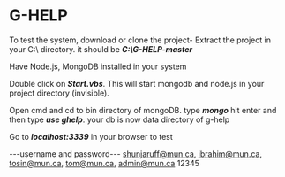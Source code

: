 # G-HELP
To test the system, download or clone the project-
Extract the project in your C:\ directory. it should be **_C:\G-HELP-master_**

Have Node.js, MongoDB installed in your system

Double click on **_Start.vbs_**. This will start mongodb and node.js in your project directory (invisible).

Open cmd and cd to bin directory of mongoDB. type **_mongo_** hit enter and then type **_use ghelp_**. your db is now data directory of g-help

Go to **_localhost:3339_** in your browser to test

 
---username and password---
shunjaruff@mun.ca, ibrahim@mun.ca, tosin@mun.ca, tom@mun.ca, admin@mun.ca
12345

